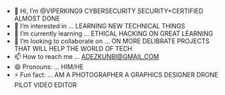 - 👋 Hi, I’m @VIPERKING9 CYBERSECURITY SECURITY+CERTIFIED ALMOST DONE
- 👀 I’m interested in ... LEARNING NEW TECHNICAL THINGS
- 🌱 I’m currently learning ... ETHICAL HACKING ON GREAT LEARNING
- 💞️ I’m looking to collaborate on ... ON MORE DELIBRATE PROJECTS THAT WILL HELP THE WORLD OF TECH
- 📫 How to reach me ... ADEZKUNBI@GMAIL.COM
- 😄 Pronouns: ... HIM/HE
- ⚡ Fun fact: ... AM A PHOTOGRAPHER A GRAPHICS DESIGNER DRONE PILOT VIDEO EDITOR

<!---
VIPERKING9/VIPERKING9 is a ✨ special ✨ repository because its `README.md` (this file) appears on your GitHub profile.
You can click the Preview link to take a look at your changes.
--->
